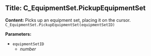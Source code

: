## Title: C_EquipmentSet.PickupEquipmentSet

**Content:**
Picks up an equipment set, placing it on the cursor.
`C_EquipmentSet.PickupEquipmentSet(equipmentSetID)`

**Parameters:**
- `equipmentSetID`
  - *number*